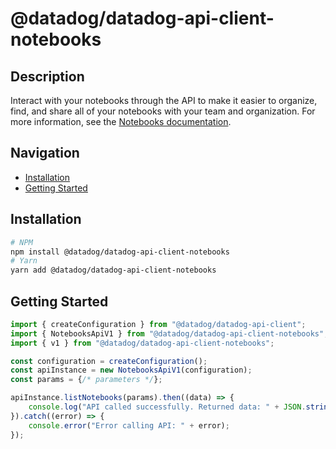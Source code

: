 # @datadog/datadog-api-client-notebooks

## Description

Interact with your notebooks through the API to make it easier to organize, find, and
share all of your notebooks with your team and organization. For more information, see the
[Notebooks documentation](https://docs.datadoghq.com/notebooks/).

## Navigation

- [Installation](#installation)
- [Getting Started](#getting-started)

## Installation

```sh
# NPM
npm install @datadog/datadog-api-client-notebooks
# Yarn
yarn add @datadog/datadog-api-client-notebooks
```

## Getting Started
```ts
import { createConfiguration } from "@datadog/datadog-api-client";
import { NotebooksApiV1 } from "@datadog/datadog-api-client-notebooks";
import { v1 } from "@datadog/datadog-api-client-notebooks";

const configuration = createConfiguration();
const apiInstance = new NotebooksApiV1(configuration);
const params = {/* parameters */};

apiInstance.listNotebooks(params).then((data) => {
    console.log("API called successfully. Returned data: " + JSON.stringify(data));
}).catch((error) => {
    console.error("Error calling API: " + error);
});
```